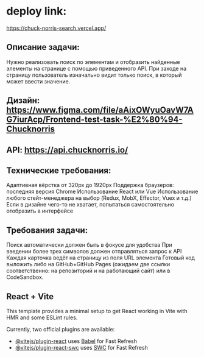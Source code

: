 # deploy link: 
https://chuck-norris-search.vercel.app/

## Описание задачи:
Нужно реализовать поиск по элементам и отобразить найденные элементы на странице с помощью приведенного API. При заходе на страницу пользователь изначально видит только поиск, в который может ввести значение.

## Дизайн: https://www.figma.com/file/aAixOWyuOavW7AG7iurAcp/Frontend-test-task-%E2%80%94-Chucknorris

## API: https://api.chucknorris.io/

## Технические требования:
Адаптивная вёрстка от 320px до 1920px
Поддержка браузеров: последняя версия Chrome
Использование React или Vue
Использование любого стейт-менеджера на выбор (Redux, MobX, Effector, Vuex и т.д.)
Если в дизайне чего-то не хватает, попытаться самостоятельно отобразить в интерфейсе

## Требования задачи:
Поиск автоматически должен быть в фокусе для удобства
При введении более трех символов должен отправляться запрос к API
Каждая карточка ведёт на страницу из поля URL элемента
Готовый код выложить либо на GitHub+GitHub Pages (ожидаем две ссылки соответственно: на репозиторий и на работающий сайт) или в CodeSandbox. 

## React + Vite

This template provides a minimal setup to get React working in Vite with HMR and some ESLint rules.

Currently, two official plugins are available:

- [@vitejs/plugin-react](https://github.com/vitejs/vite-plugin-react/blob/main/packages/plugin-react/README.md) uses [Babel](https://babeljs.io/) for Fast Refresh
- [@vitejs/plugin-react-swc](https://github.com/vitejs/vite-plugin-react-swc) uses [SWC](https://swc.rs/) for Fast Refresh
